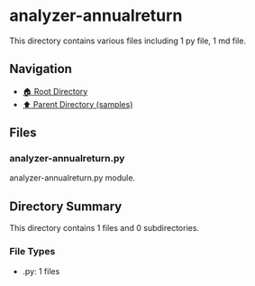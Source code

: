 # analyzer-annualreturn

This directory contains various files including 1 py file, 1 md file.

## Navigation

* [🏠 Root Directory](/samples/analyzer-annualreturn/../samples/analyzer-annualreturn/..README.md)
* [⬆️ Parent Directory (samples)](../README.md)

## Files

### analyzer-annualreturn.py

analyzer-annualreturn.py module.

## Directory Summary

This directory contains 1 files and 0 subdirectories.

### File Types

* .py: 1 files
